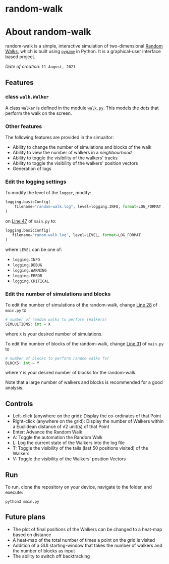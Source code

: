 # random-walk

# About random-walk

random-walk is a simple, interactive simulation of two-dimensional [Random Walks](https://en.wikipedia.org/wiki/Random_walk), which is built using [`pygame`](https://www.pygame.org/docs/) in Python. It is a graphical-user interface based project. 

*Date of creation:* `11 August, 2021`

## Features

### class `walk.Walker`

A class `Walker` is defined in the module [`walk.py`](https://github.com/divyajeettt/random-walk/blob/main/walk.py). This models the *dots* that perform the walk on the screen.

### Other features

The following features are provided in the simualtor:

- Ability to change the number of simulations and blocks of the walk
- Ability to view the number of walkers in a *neighbourhood*
- Ability to toggle the visibility of the walkers' tracks
- Ability to toggle the visibility of the walkers' position vectors
- Generation of logs

### Edit the logging settings

To modify the level of the `logger`, modify:

```python
logging.basicConfig(
    filename="random-walk.log", level=logging.INFO, format=LOG_FORMAT
)
```

 on [Line 47](https://github.com/divyajeettt/random-walk/blob/8990397adde141d6f2243ee544b0aa9b07fb2ad0/main.py#L47) of `main.py` to:
 
 ```python
logging.basicConfig(
    filename="ranom-walk.log", level=LEVEL, format=LOG_FORMAT
)
 ```
 
 where `LEVEL` can be one of:
 - `logging.INFO`
 - `logging.DEBUG`
 - `logging.WARNING`
 - `logging.ERROR`
 - `logging.CRITICAL`

### Edit the number of simulations and blocks

To edit the number of simulations of the random-walk, change [Line 28](https://github.com/divyajeettt/random-walk/blob/8990397adde141d6f2243ee544b0aa9b07fb2ad0/main.py#L28) of `main.py` to

```python
# number of random walks to perform (Walkers)
SIMLULTIONS: int = X
```

where `X` is your desired number of simulations.

To edit the number of blocks of the random-walk, change [Line 31](https://github.com/divyajeettt/random-walk/blob/8990397adde141d6f2243ee544b0aa9b07fb2ad0/main.py#L31) of `main.py` to

```python
# number of blocks to perform random walks for
BLOCKS: int = Y
```

where `Y` is your desired number of blocks for the random-walk.

Note that a large number of walkers and blocks is recommended for a good analysis.

## Controls

- Left-click (anywhere on the grid): Display the co-ordinates of that Point
- Right-click (anywhere on the grid): Display the number of Walkers within a Euclidean distance of √2 unit(s) of that Point
- Enter: Advance the Random Walk
- A: Toggle the automation the Random Walk
- L: Log the current state of the Walkers into the log file
- T: Toggle the visibility of the tails (last 50 positions visited) of the Walkers
- V: Toggle the visibility of the Walkers' position Vectors

## Run

To run, clone the repository on your device, navigate to the folder, and execute:

```
python3 main.py
```

## Future plans

- The plot of final positions of the Walkers can be changed to a heat-map based on distance
- A heat-map of the total number of times a point on the grid is visited
- Addition of a GUI starting-window that takes the number of walkers and the number of blocks as input
- The ability to switch off backtracking
